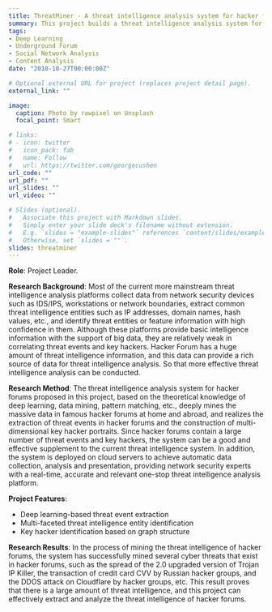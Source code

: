 ```yaml
---
title: ThreatMiner - A threat intelligence analysis system for hacker forums
summary: This project builds a threat intelligence analysis system for hacker forums. Based on the theoretical knowledge of deep learning, data mining, pattern matching, etc., a deep mining of massive data in famous hacker forums at home and abroad is carried out to realize the extraction of threat events in hacker forums and the construction of multi-dimensional key hacker portraits.
tags:
- Deep Learning
- Underground Forum
- Social Network Analysis
- Content Analysis
date: "2010-10-27T00:00:00Z"

# Optional external URL for project (replaces project detail page).
external_link: ""

image:
  caption: Photo by rawpixel on Unsplash
  focal_point: Smart

# links:
# - icon: twitter
#   icon_pack: fab
#   name: Follow
#   url: https://twitter.com/georgecushen
url_code: ""
url_pdf: ""
url_slides: ""
url_video: ""

# Slides (optional).
#   Associate this project with Markdown slides.
#   Simply enter your slide deck's filename without extension.
#   E.g. `slides = "example-slides"` references `content/slides/example-slides.md`.
#   Otherwise, set `slides = ""`.
slides: threatminer
---
```


**Role**: Project Leader.

**Research Background**: Most of the current more mainstream threat intelligence analysis platforms collect data from network security devices such as IDS/IPS, workstations or network boundaries, extract common threat intelligence entities such as IP addresses, domain names, hash values, etc., and identify threat entities or feature information with high confidence in them. Although these platforms provide basic intelligence information with the support of big data, they are relatively weak in correlating threat events and key hackers. Hacker Forum has a huge amount of threat intelligence information, and this data can provide a rich source of data for threat intelligence analysis. So that more effective threat intelligence analysis can be conducted.


**Research Method**: The threat intelligence analysis system for hacker forums proposed in this project, based on the theoretical knowledge of deep learning, data mining, pattern matching, etc., deeply mines the massive data in famous hacker forums at home and abroad, and realizes the extraction of threat events in hacker forums and the construction of multi-dimensional key hacker portraits. Since hacker forums contain a large number of threat events and key hackers, the system can be a good and effective supplement to the current threat intelligence system. In addition, the system is deployed on cloud servers to achieve automatic data collection, analysis and presentation, providing network security experts with a real-time, accurate and relevant one-stop threat intelligence analysis platform.


**Project Features**: 
- Deep learning-based threat event extraction
- Multi-faceted threat intelligence entity identification
- Key hacker identification based on graph structure

**Research Results**: In the process of mining the threat intelligence of hacker forums, the system has successfully mined several cyber threats that exist in hacker forums, such as the spread of the 2.0 upgraded version of Trojan IP Killer, the transaction of credit card CVV by Russian hacker groups, and the DDOS attack on Cloudflare by hacker groups, etc. This result proves that there is a large amount of threat intelligence, and this project can effectively extract and analyze the threat intelligence of hacker forums.
